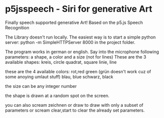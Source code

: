 # p5jsspeech - Siri for generative Art

Finally speech supported generative Art!
Based on the p5.js Speech Recognition

The Library doesn't run locally. 
The easiest way is to start a simple python server: python -m SimpleHTTPServer 8000 in the project folder.

The program works in german or english.
Say into the microphone following parameters: a shape, a color and a size (not for lines) 
These are the 3 available shapes:
kreis, circle
quadrat, square
linie, line

these are the 4 available colors:
rot,red
green (grün doesn't work cuz of some anoying umlaut stuff)
blau, blue
schwarz, black

the size can be any integer number

the shape is drawn at a random spot on the screen.

you can also scream zeichnen or draw to draw with only a subset of parameters or scream clear,start to clear the already set parameters.

